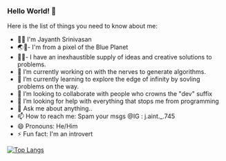 ### Hello World! 👋

Here is the list of things you need to know about me:

- 👨‍💻 I'm Jayanth Srinivasan
- 🌏🏫- I'm from a pixel of the Blue Planet 
- 🧠👀- I have an inexhaustible supply of ideas and creative solutions to problems.
- 🔭 I’m currently working on with the nerves to generate algorithms.
- 🌱 I’m currently learning to explore the edge of infinity by sovling problems on the way.
- 👯 I’m looking to collaborate with people who crowns the "dev" suffix
- 🤔 I’m looking for help with everything that stops me from programming
- 💬 Ask me about anything..
- 📫 How to reach me: Spam your msgs @IG : j.aint._.745
- 😄 Pronouns: He/Him
- ⚡ Fun fact: I'm an introvert


[![Top Langs](https://github-readme-stats.vercel.app/api/top-langs/?username=Jayanth-Srinivasan&langs_count=6)](https://github.com/Jayanth-Srinivasan/github-readme-stats)
